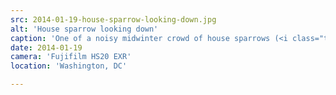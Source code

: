 ```yaml
---
src: 2014-01-19-house-sparrow-looking-down.jpg
alt: 'House sparrow looking down'
caption: 'One of a noisy midwinter crowd of house sparrows (<i class="taxonomy">Passer domesticus</i>).'
date: 2014-01-19
camera: 'Fujifilm HS20 EXR'
location: 'Washington, DC'

---
```

